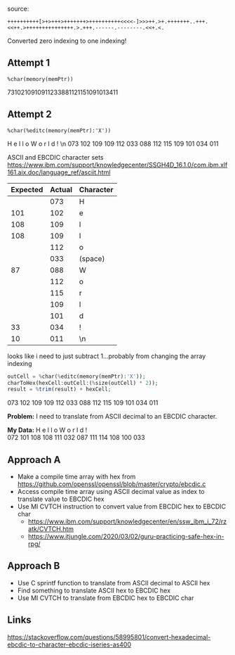 source:
```
++++++++++[>+>+++>+++++++>++++++++++<<<<-]>>>++.>+.+++++++..+++.<<++.>+++++++++++++++.>.+++.------.--------.<<+.<.
```



Converted zero indexing to one indexing!


## Attempt 1
```%char(memory(memPtr))```

7310210910911233881121151091013411



## Attempt 2
```%char(%editc(memory(memPtr):'X'))```

 H   e   l   l   o       W   o   r   l   d   !   \n
073 102 109 109 112 033 088 112 115 109 101 034 011


ASCII and EBCDIC character sets
https://www.ibm.com/support/knowledgecenter/SSGH4D_16.1.0/com.ibm.xlf161.aix.doc/language_ref/asciit.html


| Expected | Actual | Character |
| -------- | ------ | --------- |
|          | 073    | H         |
| 101      | 102    | e         |
| 108      | 109    | l         |
| 108      | 109    | l         |
|          | 112    | o         |
|          | 033    | (space)   |
| 87       | 088    | W         |
|          | 112    | o         |
|          | 115    | r         |
|          | 109    | l         |
|          | 101    | d         |
| 33       | 034    | !         |
| 10       | 011    | \n        |


looks like i need to just subtract 1...probably from changing the array indexing




```PHP
outCell = %char(%editc(memory(memPtr):'X'));
charToHex(hexCell:outCell:(%size(outCell) * 2));
result = %trim(result) + hexCell;
```


073 102 109 109 112 033 088 112 115 109 101 034 011




**Problem:** I need to translate from ASCII decimal to an EBCDIC character.

**My Data:**
 H    e    l    l    o         W    o    r    l    d    !  
072  101  108  108  111  032  087  111  114  108  100  033

## Approach A
- Make a compile time array with hex from https://github.com/openssl/openssl/blob/master/crypto/ebcdic.c
- Access compile time array using ASCII decimal value as index to translate value to EBCDIC hex
- Use MI CVTCH instruction to convert value from EBCDIC hex to EBCDIC char
  - https://www.ibm.com/support/knowledgecenter/en/ssw_ibm_i_72/rzatk/CVTCH.htm
  - https://www.itjungle.com/2020/03/02/guru-practicing-safe-hex-in-rpg/


## Approach B
- Use C sprintf function to translate from ASCII decimal to ASCII hex
- Find something to translate ASCII hex to EBCDIC hex
- Use MI CVTCH to translate from EBCDIC hex to EBCDIC char


## Links
https://stackoverflow.com/questions/58995801/convert-hexadecimal-ebcdic-to-character-ebcdic-iseries-as400



